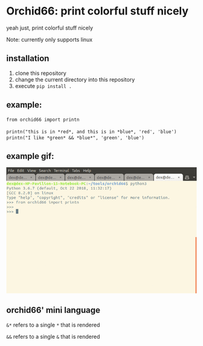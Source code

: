# Orchid66: print colorful stuff nicely
yeah just, print colorful stuff nicely

Note: currently only supports linux

## installation

1. clone this repository
2. change the current directory into this repository
3. execute `pip install .`

## example:
```
from orchid66 import printn

printn("this is in *red*, and this is in *blue*, 'red', 'blue')
printn("I like *green* && *blue*", 'green', 'blue')
```

## example gif:
![usage gif](usage_gif.gif)

## orchid66' mini language

`&*` refers to a single `*` that is rendered

`&&` refers to a single `&` that is rendered
